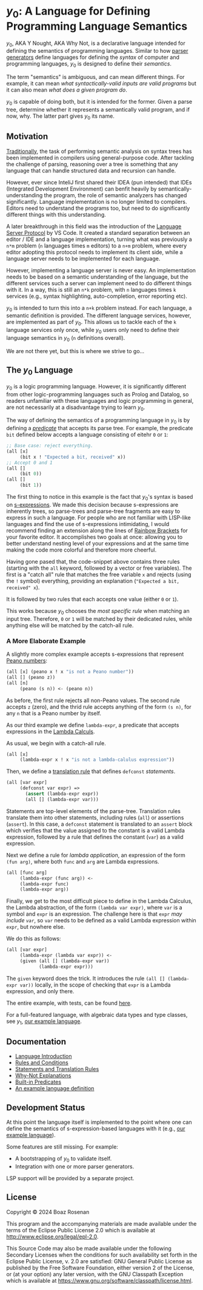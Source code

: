 # $y_0$: A Language for Defining Programming Language Semantics

$y_0$, AKA Y Nought, AKA Why Not, is a declarative language intended for defining the semantics of programming languages. Similar to how [parser generators](https://en.wikipedia.org/wiki/Comparison_of_parser_generators) define languages for defining the _syntax_ of computer and programming languages, $y_0$ is designed to define their _semantics_.

The term "semantics" is ambiguous, and can mean different things. For example, it can mean _what syntactically-valid inputs are valid programs_ but it can also mean _what does a given program do_.

$y_0$ is capable of doing both, but it is intended for the former. Given a parse tree, determine whether it represents a semantically valid program, and if now, why. The latter part gives $y_0$ its name.

## Motivation

[Traditionally](https://en.wikipedia.org/wiki/Compilers:_Principles,_Techniques,_and_Tools), the task of performing semantic analysis on syntax trees has been implemented in compilers using general-purpose code. After tackling the challenge of parsing, reasoning over a tree is something that any language that can handle structured data and recursion can handle.

However, ever since InteliJ first shared their IDEA (pun intended) that IDEs (Integrated Development Environment) can benfit heavily by semantically-understanding the program, the role of semantic analyzers has changed significantly. Language implementation is no longer limited to compilers. Editors need to understand the programs too, but need to do significantly different things with this understanding.

A later breakthrough in this field was the introduction of the [Language Server Protocol](https://microsoft.github.io/language-server-protocol/) by VS Code. It created a standard separation between an editor / IDE and a language implementation, turning what was previously a `n*m` problem (`n` languages times `m` editors) to a `n+m` problem, where every editor adopting this protocol needs to implement its client side, while a language server needs to be implemented for each language.

However, implementing a language server is never easy. An implementation needs to be based on a semantic understanding of the language, but the different services such a server can implement need to do different things with it. In a way, this is still an `n*k` problem, with `n` languages times `k` services (e.g., syntax highlighting, auto-completion, error reporting etc).

$y_0$ is intended to turn this into a `n+k` problem instead. For each language, a semantic definition is provided. The different language services, however, are implemented as part of $y_0$. This allows us to tackle each of the `k` language services only once, while $y_0$ users only need to define their language semantics in $y_0$ (`n` definitions overall).

We are not there yet, but this is where we strive to go...

## The $y_0$ Language

$y_0$ is a logic programming language. However, it is significantly different from other logic-programming languages such as Prolog and Datalog, so readers unfamiliar with these languages and logic programming in general, are not necessarily at a disadvantage trying to learn $y_0$.

The way of defining the semantics of a programming language in $y_0$ is by defining a [_predicate_](doc/hello.md#predicates) that accepts its parse tree. For example, the predicate `bit` defined below accepts a language consisting of eitehr `0` or `1`:

```clojure
;; Base case: reject everything.
(all [x]
     (bit x ! "Expected a bit, received" x))
;; Accept 0 and 1
(all []
     (bit 0))
(all []
     (bit 1))
```

The first thing to notice in this example is the fact that $y_0$'s syntax is based on [s-expressions](https://en.wikipedia.org/wiki/S-expression). We made this decision because s-expressions are inherently trees, so parse-trees and parse-tree fragments are easy to express in such a language. For people who are not familiar with LISP-like languages and find the use of s-expressions intimidating, I would recommend finding an extension along the lines of [Rainbow Brackets](https://marketplace.visualstudio.com/items?itemName=2gua.rainbow-brackets) for your favorite editor. It accomplishes two goals at once: allowing you to better understand nesting level of your expressions and at the same time making the code more colorful and therefore more cheerful.

Having gone pased that, the code-snippet above contains three rules (starting with the `all` keyword, followed by a vector or free variables). The first is a "catch all" rule that matches the free variable `x` and rejects (using the `!` symbol) everything, providing an explanation (`"Expected a bit, received" x`).

It is followed by two rules that each accepts one value (either `0` or `1`).

This works because $y_0$ chooses the _most specific rule_ when matching an input tree. Therefore, `0` or `1` will be matched by their dedicated rules, while anything else will be matched by the catch-all rule.

### A More Elaborate Example

A slightly more complex example accepts s-expressions that represent [Peano numbers](https://en.wikipedia.org/wiki/Peano_axioms):

```clojure
(all [x] (peano x ! x "is not a Peano number"))
(all [] (peano z))
(all [n]
     (peano (s n)) <- (peano n))
```

As before, the first rule rejects all non-Peano values. The second rule accepts `z` (zero), and the thrid rule accepts anything of the form `(s n)`, for any `n` that is a Peano number by itself.

As our third example we define `lambda-expr`, a predicate that accepts expressions in the [Lambda Calculs](https://en.wikipedia.org/wiki/Lambda_calculus).

As usual, we begin with a catch-all rule.

```clojure
(all [x]
     (lambda-expr x ! x "is not a lambda-calulus expression"))
```

Then, we define a [translation rule](doc/statements.md) that defines `defconst` _statements_.

```clojure
(all [var expr]
     (defconst var expr) =>
       (assert (lambda-expr expr))
       (all [] (lambda-expr var)))
```

Statements are top-level elements of the parse-tree. Translation rules translate them into other statements, including rules (`all`) or assertions (`assert`). In this case, a `defconst` statement is translated to an `assert` block which verifies that the value assigned to the constant is a valid Lambda expression, followed by a rule that defines the constant (`var`) as a valid expression.

Next we define a rule for _lambda application_, an expression of the form `(fun arg)`, where both `func` and `arg` are Lambda expressions.

```clojure
(all [func arg]
     (lambda-expr (func arg)) <-
     (lambda-expr func)
     (lambda-expr arg))
```

Finally, we get to the most difficult piece to define in the Lambda Calculus, the Lambda abstraction, of the form `(lambda var expr)`, where `var` is a symbol and `expr` is an expression. The challenge here is that `expr` _may include `var`_, so `var` needs to be defined as a valid Lambda expression within `expr`, but nowhere else.

We do this as follows:

```clojure
(all [var expr]
     (lambda-expr (lambda var expr)) <-
     (given (all [] (lambda-expr var))
            (lambda-expr expr)))
```

The `given` keyword does the trick. It introduces the rule `(all [] (lambda-expr var))` locally, in the scope of checking that `expr` is a Lambda expression, and only there.

The entire example, with tests, can be found [here](doc/conditions.md#example-the-lambda-calculus).

For a full-featured language, with algebraic data types and type classes, see $y_1$, [our example language](doc/y1.md).

## Documentation

*   [Language Introduction](doc/hello.md)
*   [Rules and Conditions](doc/conditions.md)
*   [Statements and Translation Rules](doc/statements.md)
*   [Why-Not Explanations](doc/why-not.md)
*   [Built-in Predicates](doc/builtins.md)
*   [An example language definition](doc/y1.md)

## Development Status

At this point the language itself is implemented to the point where one can define the semantics of s-expression-based languages with it (e.g., [our example language](doc/y1.md)).

Some features are still missing. For example:

*   A bootstrapping of $y_0$ to validate itself.
*   Integration with one or more parser generators.

LSP support will be provided by a separate project.

## License

Copyright © 2024 Boaz Rosenan

This program and the accompanying materials are made available under the
terms of the Eclipse Public License 2.0 which is available at
http://www.eclipse.org/legal/epl-2.0.

This Source Code may also be made available under the following Secondary
Licenses when the conditions for such availability set forth in the Eclipse
Public License, v. 2.0 are satisfied: GNU General Public License as published by
the Free Software Foundation, either version 2 of the License, or (at your
option) any later version, with the GNU Classpath Exception which is available
at https://www.gnu.org/software/classpath/license.html.
